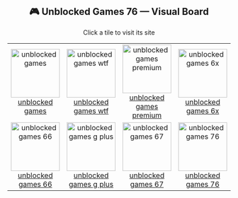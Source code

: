<h2 align="center">🎮 Unblocked Games 76 — Visual Board</h2>
<p align="center">Click a tile to visit its site</p>

<table align="center">
  <tr>
    <td align="center" width="130">
      <a href="https://ela-lessons.lol" target="_blank">
        <img src="https://ela-lessons.top/_akamai/k/382.webp" width="110" alt="unblocked games"><br>
        unblocked games
      </a>
    </td>
    <td align="center" width="130">
      <a href="https://science-lessons.life" target="_blank">
        <img src="https://ela-lessons.top/_akamai/k/64.webp" width="110" alt="unblocked games wtf"><br>
        unblocked games wtf
      </a>
    </td>
    <td align="center" width="130">
      <a href="https://pe-lessons.lol" target="_blank">
        <img src="https://ela-lessons.top/_akamai/k/68.webp" width="110" alt="unblocked games premium"><br>
        unblocked games premium
      </a>
    </td>
    <td align="center" width="130">
      <a href="https://math-class.lol" target="_blank">
        <img src="https://ela-lessons.top/_akamai/k/43.webp" width="110" alt="unblocked games 6x"><br>
        unblocked games 6x
      </a>
    </td>
    <td align="center" width="130">
      <a href="https://math-class.live" target="_blank">
        <img src="https://ela-lessons.top/_akamai/k/344.webp" width="110" alt="unblocked games 77"><br>
        unblocked games 77
      </a>
    </td>
  </tr>
  <tr>
    <td align="center" width="130">
      <a href="https://math-class.top" target="_blank">
        <img src="https://ela-lessons.top/_akamai/k/333.webp" width="110" alt="unblocked games 66"><br>
        unblocked games 66
      </a>
    </td>
    <td align="center" width="130">
      <a href="https://ela-lessons.world" target="_blank">
        <img src="https://ela-lessons.top/_akamai/k/20.webp" width="110" alt="unblocked games g plus"><br>
        unblocked games g plus
      </a>
    </td>
    <td align="center" width="130">
      <a href="https://ela-lessons.online" target="_blank">
        <img src="https://ela-lessons.top/_akamai/k/3.webp" width="110" alt="unblocked games 67"><br>
        unblocked games 67
      </a>
    </td>
    <td align="center" width="130">
      <a href="https://Sci-Lessons.Online" target="_blank">
        <img src="https://ela-lessons.top/_akamai/k/13.webp" width="110" alt="unblocked games 76"><br>
        unblocked games 76
      </a>
    </td>
    <td align="center" width="130">
      <a href="https://Math-Lessons.Icu" target="_blank">
        <img src="https://ela-lessons.top/_akamai/k/43.webp" width="110" alt="unblocked games g+"><br>
        unblocked games g+
      </a>
    </td>
  </tr>
</table>
